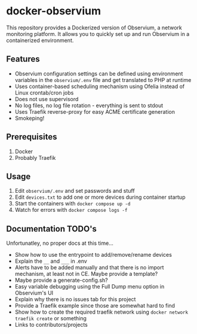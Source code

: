 # docker-observium

This repository provides a Dockerized version of Observium, a network monitoring platform. It allows you to quickly set up and run Observium in a containerized environment.

## Features

- Observium configuration settings can be defined using environment variables in the `observium/.env` file and get translated to PHP at runtime
- Uses container-based scheduling mechanism using Ofelia instead of Linux crontab/cron jobs
- Does not use supervisord
- No log files, no log file rotation - everything is sent to stdout
- Uses Traefik reverse-proxy for easy ACME certificate generation
- Smokeping!

## Prerequisites
1. Docker
2. Probably Traefik

## Usage

1. Edit `observium/.env` and set passwords and stuff
1. Edit `devices.txt` to add one or more devices during container startup
1. Start the containers with `docker compose up -d`
1. Watch for errors with `docker compose logs -f`

## Documentation TODO's

Unfortunatley, no proper docs at this time...

- Show how to use the entrypoint to add/remove/rename devices
- Explain the `__` and `___` in .env
- Alerts have to be added manually and that there is no import mechanism, at least not in CE. Maybe provide a template?
- Maybe provide a generate-config.sh?
- Easy variable debugging using the Full Dump menu option in Observium's UI
- Explain why there is no issues tab for this project
- Provide a Traefik example since those are somewhat hard to find
- Show how to create the required traefik network using `docker network traefik create` or something
- Links to contributors/projects
